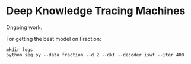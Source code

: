 # Deep Knowledge Tracing Machines

Ongoing work.

For getting the best model on Fraction:

    mkdir logs
    python seq.py --data fraction --d 2 --dkt --decoder iswf --iter 400

